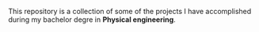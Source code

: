 This repository is a collection of some of the projects I have accomplished during my bachelor degre in **Physical engineering**. 
